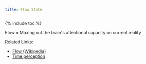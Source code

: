 ```yaml
---
title: Flow State
---
```


{% include toc %}

Flow = Maxing out the brain's attentional capacity on current reality




Related Links:
- [Flow (Wikipedia)](https://en.wikipedia.org/wiki/Flow_(psychology))
- [Time perception](https://en.wikipedia.org/wiki/Time_perception)
